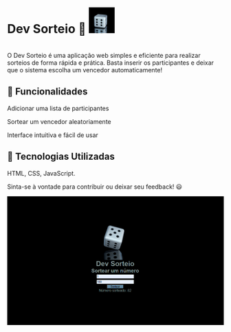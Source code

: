 <h1>Dev Sorteio 🎲 <img src="assets/dado.gif" width="60"> </h1> 

<br>O Dev Sorteio é uma aplicação web simples e eficiente para realizar sorteios de forma rápida e prática. Basta inserir os participantes e deixar que o sistema escolha um vencedor automaticamente!

<h2>🚀 Funcionalidades</h2>
Adicionar uma lista de participantes

Sortear um vencedor aleatoriamente

Interface intuitiva e fácil de usar

<h2>🔧 Tecnologias Utilizadas</h2>
 HTML, CSS, JavaScript.

Sinta-se à vontade para contribuir ou deixar seu feedback! 😃

<img src="assets/Sorteio.PNG" width="600">

